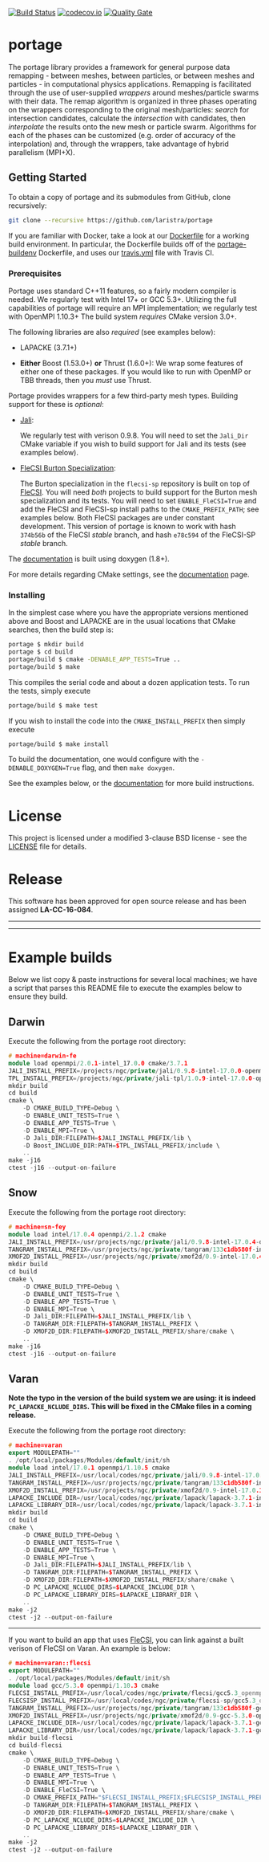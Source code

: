 [![Build Status](https://travis-ci.org/laristra/portage.svg?branch=master)](https://travis-ci.org/laristra/portage)
[![codecov.io](https://codecov.io/github/laristra/portage/coverage.svg?branch=master)](https://codecov.io/github/laristra/portage/portage?branch=master)
[![Quality Gate](https://sonarqube.com/api/badges/gate?key=portage%3A%2Fmaster)](https://sonarqube.com/dashboard?id=portage%3A%2Fmaster)

# portage

The portage library provides a framework for general purpose data
remapping - between meshes, between particles, or between meshes and
particles - in computational physics applications.  Remapping is
facilitated through the use of user-supplied _wrappers_ around
meshes/particle swarms with their data.  The remap algorithm is
organized in three phases operating on the wrappers corresponding to
the original mesh/particles: _search_ for intersection candidates,
calculate the _intersection_ with candidates, then _interpolate_ the
results onto the new mesh or particle swarm.  Algorithms for each of
the phases can be customized (e.g. order of accuracy of the
interpolation) and, through the wrappers, take advantage of hybrid
parallelism (MPI+X).

## Getting Started

To obtain a copy of portage and its submodules from GitHub, clone
recursively:

```sh
git clone --recursive https://github.com/laristra/portage
```

If you are familiar with Docker, take a look at
our
[Dockerfile](https://github.com/laristra/portage/blob/master/docker/Dockerfile) for
a working build environment.  In particular, the Dockerfile builds off
of
the [portage-buildenv](https://github.com/laristra/portage-buildenv)
Dockerfile, and uses
our
[travis.yml](https://github.com/laristra/portage/blob/master/.travis.yml) file
with Travis CI.

### Prerequisites

Portage uses standard C++11 features, so a fairly modern compiler is
needed.  We regularly test with Intel 17+ or GCC 5.3+.  Utilizing the
full capabilities of portage will require an MPI implementation; we
regularly test with OpenMPI 1.10.3+ The build system _requires_ CMake
version 3.0+.

The following libraries are also _required_ (see examples below):

- LAPACKE (3.7.1+)

- **__Either__** Boost (1.53.0+) **__or__** Thrust (1.6.0+):
  We wrap some features of either one of these packages.  If you would
  like to run with OpenMP or TBB threads, then you _must_ use Thrust.

Portage provides wrappers for a few third-party mesh types.  Building
support for these is _optional_:

- [Jali](http://github.com/lanl/jali):

  We regularly test with verison 0.9.8.  You will need to set the
  `Jali_Dir` CMake variable if you wish to build support for Jali and
  its tests (see examples below).

- [FleCSI Burton Specialization](http://github.com/laristra/flecsi-sp):

  The Burton specialization in the `flecsi-sp` repository is built on
  top of [FleCSI](http://github.com/laristra/flecsi).  You will need
  _both_ projects to build support for the Burton mesh specialization
  and its tests.  You will need to set `ENABLE_FleCSI=True` and add
  the FleCSI and FleCSI-sp install paths to the `CMAKE_PREFIX_PATH`;
  see examples below.  Both FleCSI packages are under constant
  development.  This version of portage is known to work with hash
  `374b56b` of the FleCSI _stable_ branch, and hash `e78c594` of the
  FleCSI-SP _stable_ branch.

The [documentation](http://portage.lanl.gov) is built using doxygen (1.8+).

For more details regarding CMake settings, see
the [documentation](http://portage.lanl.gov) page.

### Installing

In the simplest case where you have the appropriate versions mentioned
above and Boost and LAPACKE are in the usual locations that CMake
searches, then the build step is:

```sh
portage $ mkdir build
portage $ cd build
portage/build $ cmake -DENABLE_APP_TESTS=True ..
portage/build $ make
```

This compiles the serial code and about a dozen application tests.  To
run the tests, simply execute

```sh
portage/build $ make test
```

If you wish to install the code into the `CMAKE_INSTALL_PREFIX` then
simply execute
```sh
portage/build $ make install
```

To build the documentation, one would configure with the
`-DENABLE_DOXYGEN=True` flag, and then `make doxygen`.

See the examples below, or the
[documentation](http://portage.lanl.gov) for more build instructions.

# License

This project is licensed under a modified 3-clause BSD license - see
the [LICENSE](https://github.com/laristra/portage/blob/master/LICENSE)
file for details.

# Release

This software has been approved for open source release and has been
assigned **LA-CC-16-084**.

----
----

# Example builds

Below we list copy & paste instructions for several local machines; we
have a script that parses this README file to execute the examples
below to ensure they build.

## Darwin

Execute the following from the portage root directory:

```c++
# machine=darwin-fe
module load openmpi/2.0.1-intel_17.0.0 cmake/3.7.1
JALI_INSTALL_PREFIX=/projects/ngc/private/jali/0.9.8-intel-17.0.0-openmpi-2.0.1
TPL_INSTALL_PREFIX=/projects/ngc/private/jali-tpl/1.0.9-intel-17.0.0-openmpi-2.0.1
mkdir build
cd build
cmake \
    -D CMAKE_BUILD_TYPE=Debug \
    -D ENABLE_UNIT_TESTS=True \
    -D ENABLE_APP_TESTS=True \
    -D ENABLE_MPI=True \
    -D Jali_DIR:FILEPATH=$JALI_INSTALL_PREFIX/lib \
    -D Boost_INCLUDE_DIR:PATH=$TPL_INSTALL_PREFIX/include \
    ..
make -j16
ctest -j16 --output-on-failure
```

## Snow

Execute the following from the portage root directory:

```c++
# machine=sn-fey
module load intel/17.0.4 openmpi/2.1.2 cmake
JALI_INSTALL_PREFIX=/usr/projects/ngc/private/jali/0.9.8-intel-17.0.4-openmpi-2.1.2
TANGRAM_INSTALL_PREFIX=/usr/projects/ngc/private/tangram/133c1db580f-intel-17.0.4-openmpi-2.1.2
XMOF2D_INSTALL_PREFIX=/usr/projects/ngc/private/xmof2d/0.9-intel-17.0.4-openmpi-2.1.2
mkdir build
cd build
cmake \
    -D CMAKE_BUILD_TYPE=Debug \
    -D ENABLE_UNIT_TESTS=True \
    -D ENABLE_APP_TESTS=True \
    -D ENABLE_MPI=True \
    -D Jali_DIR:FILEPATH=$JALI_INSTALL_PREFIX/lib \
    -D TANGRAM_DIR:FILEPATH=$TANGRAM_INSTALL_PREFIX \
    -D XMOF2D_DIR:FILEPATH=$XMOF2D_INSTALL_PREFIX/share/cmake \
    ..
make -j16
ctest -j16 --output-on-failure
```

## Varan

__Note the typo in the version of the build system we are using: it is
indeed `PC_LAPACKE_NCLUDE_DIRS`.  This will be fixed in the CMake
files in a coming release.__

Execute the following from the portage root directory:

```c++
# machine=varan
export MODULEPATH=""
. /opt/local/packages/Modules/default/init/sh
module load intel/17.0.1 openmpi/1.10.5 cmake
JALI_INSTALL_PREFIX=/usr/local/codes/ngc/private/jali/0.9.8-intel-17.0.1-openmpi-1.10.5
TANGRAM_INSTALL_PREFIX=/usr/projects/ngc/private/tangram/133c1db580f-intel-17.0.1-openmpi-1.10.5
XMOF2D_INSTALL_PREFIX=/usr/projects/ngc/private/xmof2d/0.9-intel-17.0.1-openmpi-1.10.5
LAPACKE_INCLUDE_DIR=/usr/local/codes/ngc/private/lapack/lapack-3.7.1-intel-17.0.1/include
LAPACKE_LIBRARY_DIR=/usr/local/codes/ngc/private/lapack/lapack-3.7.1-intel-17.0.1
mkdir build
cd build
cmake \
    -D CMAKE_BUILD_TYPE=Debug \
    -D ENABLE_UNIT_TESTS=True \
    -D ENABLE_APP_TESTS=True \
    -D ENABLE_MPI=True \
    -D Jali_DIR:FILEPATH=$JALI_INSTALL_PREFIX/lib \
    -D TANGRAM_DIR:FILEPATH=$TANGRAM_INSTALL_PREFIX \
    -D XMOF2D_DIR:FILEPATH=$XMOF2D_INSTALL_PREFIX/share/cmake \
    -D PC_LAPACKE_NCLUDE_DIRS=$LAPACKE_INCLUDE_DIR \
    -D PC_LAPACKE_LIBRARY_DIRS=$LAPACKE_LIBRARY_DIR \
    ..
make -j2
ctest -j2 --output-on-failure
```

---

If you want to build an app that uses
[FleCSI](https://github.com/losalamos/flecsi), you can link against a built
verison of FleCSI on Varan.  An example is below:

```c++
# machine=varan::flecsi
export MODULEPATH=""
. /opt/local/packages/Modules/default/init/sh
module load gcc/5.3.0 openmpi/1.10.3 cmake
FLECSI_INSTALL_PREFIX=/usr/local/codes/ngc/private/flecsi/gcc5.3_openmpi1.10.3
FLECSISP_INSTALL_PREFIX=/usr/local/codes/ngc/private/flecsi-sp/gcc5.3_openmpi1.10.3
TANGRAM_INSTALL_PREFIX=/usr/projects/ngc/private/tangram/133c1db580f-gcc-5.3.0-openmpi-1.10.3
XMOF2D_INSTALL_PREFIX=/usr/projects/ngc/private/xmof2d/0.9-gcc-5.3.0-openmpi-1.10.3
LAPACKE_INCLUDE_DIR=/usr/local/codes/ngc/private/lapack/lapack-3.7.1-gcc-5.3.0/include
LAPACKE_LIBRARY_DIR=/usr/local/codes/ngc/private/lapack/lapack-3.7.1-gcc-5.3.0
mkdir build-flecsi
cd build-flecsi
cmake \
    -D CMAKE_BUILD_TYPE=Debug \
    -D ENABLE_UNIT_TESTS=True \
    -D ENABLE_APP_TESTS=True \
    -D ENABLE_MPI=True \
    -D ENABLE_FleCSI=True \
    -D CMAKE_PREFIX_PATH="$FLECSI_INSTALL_PREFIX;$FLECSISP_INSTALL_PREFIX" \
    -D TANGRAM_DIR:FILEPATH=$TANGRAM_INSTALL_PREFIX \
    -D XMOF2D_DIR:FILEPATH=$XMOF2D_INSTALL_PREFIX/share/cmake \
    -D PC_LAPACKE_NCLUDE_DIRS=$LAPACKE_INCLUDE_DIR \
    -D PC_LAPACKE_LIBRARY_DIRS=$LAPACKE_LIBRARY_DIR \
    ..
make -j2
ctest -j2 --output-on-failure
```

